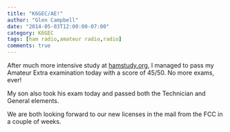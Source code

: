 ```yaml
---
title: "K6GEC/AE!"
author: "Glen Campbell"
date: "2014-05-03T12:00:00-07:00"
category: K6GEC
tags: [ham radio,amateur radio,radio]
comments: true
---
```

After much more intensive study at [hamstudy.org](http://hamstudy.org), I managed to pass my Amateur Extra examination today with a score of 45/50. No more exams, ever!

My son also took his exam today and passed both the Technician and General elements.

We are both looking forward to our new licenses in the mail from the FCC in a couple of weeks.
